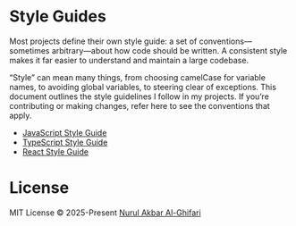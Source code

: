 # Style Guides

Most projects define their own style guide: a set of conventions—sometimes arbitrary—about how code should be written. A consistent style makes it far easier to understand and maintain a large codebase.

“Style” can mean many things, from choosing camelCase for variable names, to avoiding global variables, to steering clear of exceptions. This document outlines the style guidelines I follow in my projects. If you’re contributing or making changes, refer here to see the conventions that apply.

- [JavaScript Style Guide](./text/javascript.md)
- [TypeScript Style Guide](./text/typescript.md)
- [React Style Guide](./text/react.md)

# License

MIT License © 2025-Present [Nurul Akbar Al-Ghifari](https://github.com/nurulakbaral)
